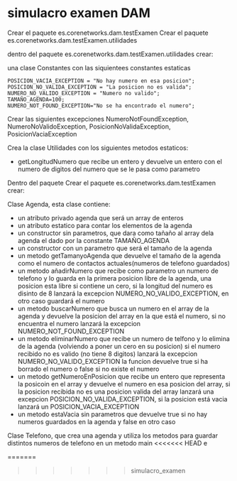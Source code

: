 # simulacro examen DAM

Crear el paquete es.corenetworks.dam.testExamen
Crear el paquete es.corenetworks.dam.testExamen.utilidades

dentro del paquete es.corenetworks.dam.testExamen.utilidades crear:

una clase Constantes con las siquientees constantes estaticas

	POSICION_VACIA_EXCEPTION = "No hay numero en esa posicion";
	POSICION_NO_VALIDA_EXCEPTION = "La posicion no es valida";
	NUMERO_NO_VALIDO_EXCEPTION = "Numero no valido";
	TAMAÑO_AGENDA=100;
	NUMERO_NOT_FOUND_EXCEPTION="No se ha encontrado el numero";

Crear las siguientes excepciones
NumeroNotFoundException, NumeroNoValidoException, PosicionNoValidaException, PosicionVaciaException

Crea la clase Utilidades con los siguientes metodos estaticos:

- getLongitudNumero que recibe un entero y devuelve un entero con el numero de digitos del numero que se le pasa como parametro


Dentro del paquete Crear el paquete es.corenetworks.dam.testExamen crear:

Clase Agenda, esta clase contiene: 
- un atributo privado agenda que será un array de enteros 
- un atributo estatico para contar los elementos de la agenda
- un constructor sin parametros, que dara como tañaño al array dela agenda el dado por la constante TAMAÑO_AGENDA
- un constructor con un parametro que será el tamaño de la agenda
- un metodo getTamanyoAgenda que devuelve el tamaño de la agenda como el numero de contactos actuales(numeros de telefono guardados)
- un metodo añadirNumero que recibe como parametro un numero de telefono y lo guarda en la primera posicion libre de la agenda, una posicion esta libre si contiene un cero, si la longitud del numero es disinto de 8 lanzará la excepcion NUMERO_NO_VALIDO_EXCEPTION, en otro caso guardará el numero
- un metodo buscarNumero que busca un numero en el array de la agenda y devuelve la posicion del array en la que está el numero, si no encuentra el numero lanzará la excepcion NUMERO_NOT_FOUND_EXCEPTION
- un metodo eliminarNumero que recibe un numero de telfono y lo elimina de la agenda (volviendo a poner un cero en su posicion) si el numero recibido no es valido (no tiene 8 digitos) lanzará la excepcion NUMERO_NO_VALIDO_EXCEPTION la funcion devuelve true si ha borrado el numero o false si no existe el numero
-  un metodo getNumeroEnPosicion que recibe un entero que representa la posicoin en el array y devuelve el numero en esa posicion del array, si la posicion recibida no es una posicion valida del array lanzará una excepcion POSICION_NO_VALIDA_EXCEPTION, si la posicion está vacia lanzará un POSICION_VACIA_EXCEPTION
- un metodo estaVacia sin parametros que devuelve true si no hay numeros guardados en la agenda y false en otro caso

Clase Telefono, que crea una agenda y utiliza los metodos para guardar distintos numeros de telefono en un metodo main
<<<<<<< HEAD
e




=======
>>>>>>> simulacro_examen
